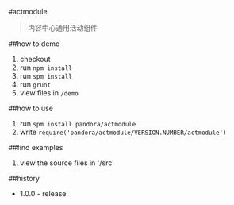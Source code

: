 #actmodule


 > 内容中心通用活动组件

##how to demo

1. checkout
1. run `npm install`
1. run `spm install`
1. run `grunt`
1. view files in `/demo`

##how to use

1. run `spm install pandora/actmodule`
1. write `require('pandora/actmodule/VERSION.NUMBER/actmodule')`

##find examples

1. view the source files in '/src'

##history

- 1.0.0 - release
